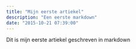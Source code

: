```yaml
---
title: "Mijn eerste artiekel"
description: "Een eerste markdown"
date: "2015-10-21 07:39:00"
---
```


Dit is mijn eerste artiekel geschreven in markdown 
